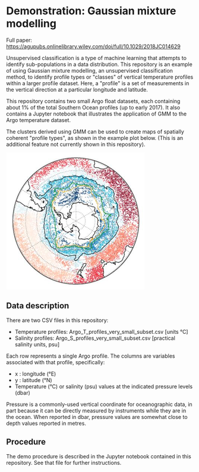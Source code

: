 # Demonstration: Gaussian mixture modelling

Full paper: https://agupubs.onlinelibrary.wiley.com/doi/full/10.1029/2018JC014629

Unsupervised classification is a type of machine learning that attempts to identify sub-populations in a data distribution. This repository is an example of using Gaussian mixture modelling, an unsupervised classification method, to identify profile types or "classes" of vertical temperature profiles within a larger profile dataset. Here, a "profile" is a set of measurements in the vertical direction at a particular longitude and latitude. 

This repository contains two small Argo float datasets, each containing about 1% of the total Southern Ocean profiles (up to early 2017). It also contains a Jupyter notebook that illustrates the application of GMM to the Argo temperature dataset. 

The clusters derived using GMM can be used to create maps of spatially coherent "profile types", as shown in the example plot below. (This is an additional feature not currently shown in this repository).

![Example map of profile clusters](map.jpg)

## Data description
There are two CSV files in this repository:
- Temperature profiles: Argo_T_profiles_very_small_subset.csv  [units °C]
- Salinity profiles: Argo_S_profiles_very_small_subset.csv  [practical salinity units, psu]

Each row represents a single Argo profile. The columns are variables associated with that profile, specifically:
- x : longitude (°E)
- y : latitude (°N)
- Temperature (°C) or salinity (psu) values at the indicated pressure levels (dbar)

Pressure is a commonly-used vertical coordinate for oceanographic data, in part because it can be directly measured by instruments while they are in the ocean. When reported in dbar, pressure values are somewhat close to depth values reported in metres. 

## Procedure
The demo procedure is described in the Jupyter notebook contained in this repository. See that file for further instructions.
